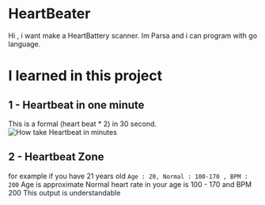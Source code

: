 # HeartBeater
Hi , i want make a HeartBattery scanner.
Im Parsa and i can program with go language.
# I learned in this project

## 1 - Heartbeat in one minute
This is a formal (heart beat * 2) in 30 second.
![How take Heartbeat in minutes ](https://www.mizanonline.ir/wp-content/uploads/2022/01/1211607_995.jpg)
## 2 - Heartbeat Zone 
for example 
if you have 21 years old 
`Age : 20, Normal : 100-170 , BPM : 200`
Age is approximate
Normal heart rate in your age is 100 - 170
and BPM 200
This output is understandable
